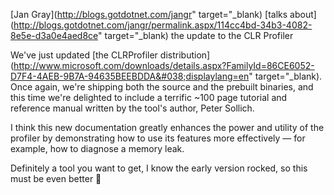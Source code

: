 [Jan Gray](http://blogs.gotdotnet.com/jangr" target="_blank) [talks about](http://blogs.gotdotnet.com/jangr/permalink.aspx/114cc4bd-34b3-4082-8e5e-d3a0e4aed8ce" target="_blank) the update to the CLR Profiler

We've just updated [the CLRProfiler distribution](http://www.microsoft.com/downloads/details.aspx?FamilyId=86CE6052-D7F4-4AEB-9B7A-94635BEEBDDA&#038;displaylang=en" target="_blank). Once again, we're shipping both the source and the prebuilt binaries, and this time we're delighted to include a terrific ~100 page tutorial and reference manual written by the tool's author, Peter Sollich.

I think this new documentation greatly enhances the power and utility of the profiler by demonstrating how to use its features more effectively &#8212; for example, how to diagnose a memory leak. </ul>

Definitely a tool you want to get, I know the early version rocked, so this must be even better 🙂